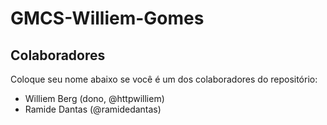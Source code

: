 # GMCS-Williem-Gomes

## Colaboradores
Coloque seu nome abaixo se você é um dos colaboradores do repositório:
* Williem Berg (dono, @httpwilliem)
* Ramide Dantas (@ramidedantas)
